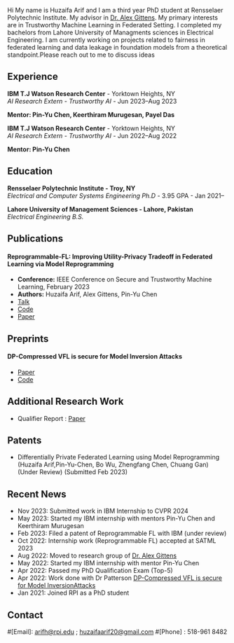 Hi My name is Huzaifa Arif and I am a third year PhD student at Rensselaer Polytechnic Institute. My advisor in [Dr. Alex Gittens](http://www.cs.rpi.edu/~gittea/). My primary interests are in Trustworthy Machine Learning in Federated Setting. I completed my bachelors from Lahore University of Managments sciences in Electrical Engineering. I am currently working on projects related to fairness in federated learning and data leakage in foundation models from a theoretical standpoint.Please reach out to me to discuss ideas 





## Experience ####

**IBM T.J Watson Research Center** - Yorktown Heights, NY  
*AI Research Extern - Trustworthy AI* - Jun 2023–Aug 2023

**Mentor: Pin-Yu Chen, Keerthiram Murugesan, Payel Das**


**IBM T.J Watson Research Center** - Yorktown Heights, NY  
*AI Research Extern - Trustworthy AI* - Jun 2022–Aug 2022

**Mentor: Pin-Yu Chen**


## Education ####


**Rensselaer Polytechnic Institute - Troy, NY**  
*Electrical and Computer Systems Engineering Ph.D* - 3.95 GPA - Jan 2021–



**Lahore University of Management Sciences - Lahore, Pakistan**  
*Electrical Engineering B.S.*   



## Publications ###

#### Reprogrammable-FL: Improving Utility-Privacy Tradeoff in Federated Learning via Model Reprogramming
- **Conference:** IEEE Conference on Secure and Trustworthy Machine Learning, February 2023
- **Authors:** Huzaifa Arif, Alex Gittens, Pin-Yu Chen
- [Talk](https://www.youtube.com/watch?v=bKZUxkHUxAs)
- [Code](https://github.com/IBM/reprogrammble-FL)
- [Paper](https://openreview.net/forum?id=00EiAK1LHs)

## Preprints

#### DP-Compressed VFL is secure for Model Inversion Attacks

- [Paper](https://github.com/Huzaifa-Arif/Huzaifa-Arif.github.io/blob/main/PAPERS/TMLR.pdf)
- [Code](https://github.com/Huzaifa-Arif/DP-Compressed-VFL-secure-MIA)




## Additional Research Work

- Qualifier Report : [Paper](https://github.com/Huzaifa-Arif/Huzaifa-Arif.github.io/blob/main/PAPERS/RQE_final(1).pdf)




## Patents 

- Differentially Private Federated Learning using Model Reprogramming (Huzaifa Arif,Pin-Yu-Chen, Bo Wu, Zhengfang Chen,
Chuang Gan) (Under Review) (Submitted Feb 2023)

## Recent News

- Nov 2023: Submitted work in IBM Internship to CVPR 2024
- May 2023: Started my IBM internship with mentors Pin-Yu Chen and Keerthiram Murugesan
- Feb 2023: Filed a patent of Reprogrammable FL with IBM (under review)
- Oct 2022: Internship work (Reprogrammable FL) accepted at SATML 2023
- Aug 2022: Moved to research group of [Dr. Alex Gittens](http://www.cs.rpi.edu/~gittea/)
- May 2022: Started my IBM internship with mentor Pin-Yu Chen
- Apr 2022: Passed my PhD Qualification Exam (Top-5)
- Apr 2022: Work done with Dr Patterson [DP-Compressed VFL is secure for Model InversionAttacks](https://github.com/Huzaifa-Arif/DP-Compressed-VFL-secure-MIA)
- Jan 2021: Joined RPI as a PhD student

## Contact

#[Email]: arifh@rpi.edu ; huzaifaarif20@gmail.com 
#[Phone] : 518-961 8482










